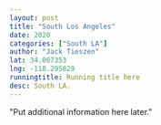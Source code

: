 ```yaml
---
layout: post
title: "South Los Angeles"
date: 2020
categories: ["South LA"]
author: "Jack Tieszen"
lat: 34.007353
lng: -118.295829 
runningtitle: Running title here
desc: South LA.
---
```


"Put additional information here later."
